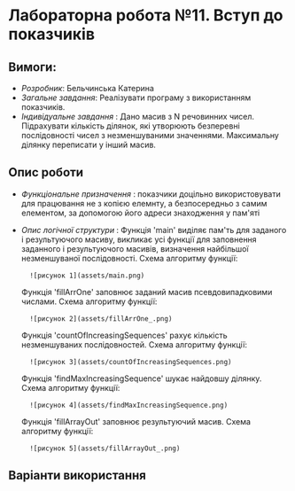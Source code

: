 # Лабораторна робота №11. Вступ до показчиків

## Вимоги:
* *Розробник*: Бельчинська Катерина
* *Загальне завдання*: Реалізувати програму з використанням показчиків.
* *Індивідуальне завдання* : Дано масив з N речовинних чисел. Підрахувати кількість ділянок, які утворюють безперевні послідовності чисел з незменшуваними значеннями. Максимальну ділянку переписати у інший масив.
## Опис роботи
* *Функціональне призначення* : показчики доцільно використовувати для працювання не з копією елемнту, а безпосередньо з самим елементом, за допомогою його адреси знаходження у пам'яті
* *Опис логічної структури* :
	Функція 'main' виділяє пам'ть для заданого і результуючого масиву, викликає усі функції для заповнення заданного і результуючого масивів, визначення найбільшої незменшуваної послідовності. Схема алгоритму функції:
	
		![рисунок 1](assets/main.png)
		
	Функція 'fillArrOne' заповнює заданий масив псевдовипадковими числами. Схема алгоритму функції:
	
		![рисунок 2](assets/fillArrOne_.png)
		
	Функція 'countOfIncreasingSequences' рахує кількість незменшуваних послідовностей. Схема алгоритму функції:
		
		![рисунок 3](assets/countOfIncreasingSequences.png)
		
	Функція 'findMaxIncreasingSequence' шукає найдовшу ділянку. Схема алгоритму функції:
	
		![рисунок 4](assets/findMaxIncreasingSequence.png)
		
	Функція 'fillArrayOut' заповнює результуючий масив. Схема алгоритму функції:
	
		![рисунок 5](assets/fillArrayOut_.png)
		
## Варіанти використання
